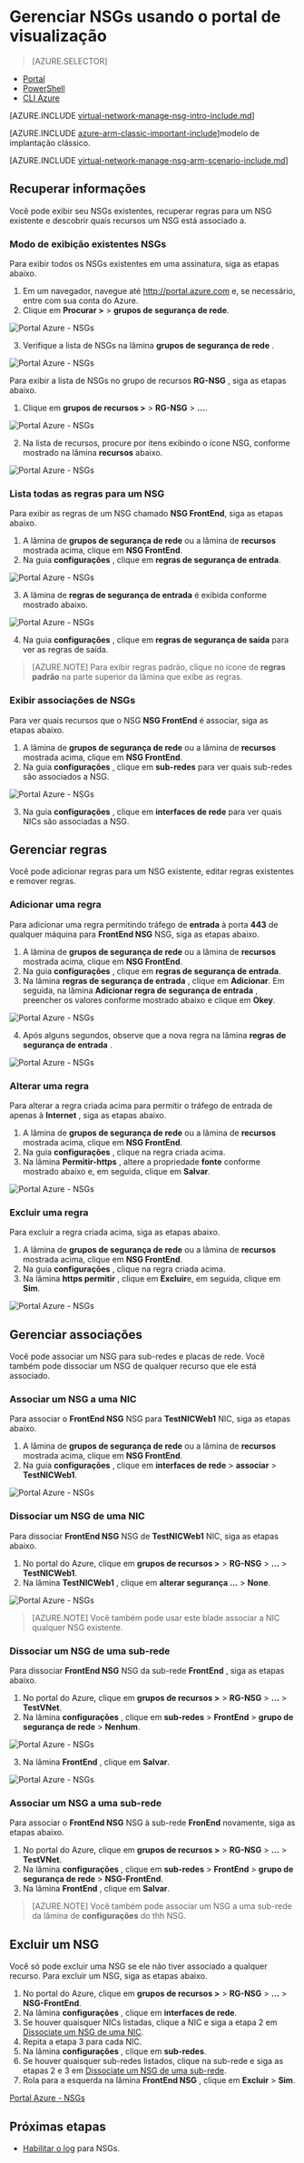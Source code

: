 <properties 
   pageTitle="Gerenciar NSGs usando o portal de visualização no Gerenciador de recursos | Microsoft Azure"
   description="Saiba como gerenciar existente NSGs usando o portal de visualização no Gerenciador de recursos"
   services="virtual-network"
   documentationCenter="na"
   authors="jimdial"
   manager="carmonm"
   editor=""
   tags="azure-resource-manager"
/>
<tags  
   ms.service="virtual-network"
   ms.devlang="na"
   ms.topic="article"
   ms.tgt_pltfrm="na"
   ms.workload="infrastructure-services"
   ms.date="03/14/2016"
   ms.author="jdial" />

# <a name="manage-nsgs-using-the-preview-portal"></a>Gerenciar NSGs usando o portal de visualização

> [AZURE.SELECTOR]
- [Portal](virtual-network-manage-nsg-arm-portal.md)
- [PowerShell](virtual-network-manage-nsg-arm-ps.md)
- [CLI Azure](virtual-network-manage-nsg-arm-cli.md)

[AZURE.INCLUDE [virtual-network-manage-nsg-intro-include.md](../../includes/virtual-network-manage-nsg-intro-include.md)]

[AZURE.INCLUDE [azure-arm-classic-important-include](../../includes/learn-about-deployment-models-rm-include.md)]modelo de implantação clássico.

[AZURE.INCLUDE [virtual-network-manage-nsg-arm-scenario-include.md](../../includes/virtual-network-manage-nsg-arm-scenario-include.md)]

## <a name="retrieve-information"></a>Recuperar informações

Você pode exibir seu NSGs existentes, recuperar regras para um NSG existente e descobrir quais recursos um NSG está associado a.

### <a name="view-existing-nsgs"></a>Modo de exibição existentes NSGs
Para exibir todos os NSGs existentes em uma assinatura, siga as etapas abaixo.

1. Em um navegador, navegue até http://portal.azure.com e, se necessário, entre com sua conta do Azure.
2. Clique em **Procurar >** > **grupos de segurança de rede**.

![Portal Azure - NSGs](./media/virtual-network-manage-nsg-arm-portal/figure1.png)

3. Verifique a lista de NSGs na lâmina **grupos de segurança de rede** .

![Portal Azure - NSGs](./media/virtual-network-manage-nsg-arm-portal/figure2.png)

Para exibir a lista de NSGs no grupo de recursos **RG-NSG** , siga as etapas abaixo. 

1. Clique em **grupos de recursos >** > **RG-NSG** > **…**.

![Portal Azure - NSGs](./media/virtual-network-manage-nsg-arm-portal/figure3.png)

2. Na lista de recursos, procure por itens exibindo o ícone NSG, conforme mostrado na lâmina **recursos** abaixo.

![Portal Azure - NSGs](./media/virtual-network-manage-nsg-arm-portal/figure4.png)
         
### <a name="list-all-rules-for-an-nsg"></a>Lista todas as regras para um NSG

Para exibir as regras de um NSG chamado **NSG FrontEnd**, siga as etapas abaixo. 

1. A lâmina de **grupos de segurança de rede** ou a lâmina de **recursos** mostrada acima, clique em **NSG FrontEnd**.
2. Na guia **configurações** , clique em **regras de segurança de entrada**.

![Portal Azure - NSGs](./media/virtual-network-manage-nsg-arm-portal/figure5.png)

3. A lâmina de **regras de segurança de entrada** é exibida conforme mostrado abaixo.

![Portal Azure - NSGs](./media/virtual-network-manage-nsg-arm-portal/figure6.png)

4. Na guia **configurações** , clique em **regras de segurança de saída** para ver as regras de saída.

>[AZURE.NOTE] Para exibir regras padrão, clique no ícone de **regras padrão** na parte superior da lâmina que exibe as regras.

### <a name="view-nsgs-associations"></a>Exibir associações de NSGs

Para ver quais recursos que o NSG **NSG FrontEnd** é associar, siga as etapas abaixo.

1. A lâmina de **grupos de segurança de rede** ou a lâmina de **recursos** mostrada acima, clique em **NSG FrontEnd**.
2. Na guia **configurações** , clique em **sub-redes** para ver quais sub-redes são associados a NSG.

![Portal Azure - NSGs](./media/virtual-network-manage-nsg-arm-portal/figure7.png)

3. Na guia **configurações** , clique em **interfaces de rede** para ver quais NICs são associadas a NSG.

## <a name="manage-rules"></a>Gerenciar regras

Você pode adicionar regras para um NSG existente, editar regras existentes e remover regras.

### <a name="add-a-rule"></a>Adicionar uma regra

Para adicionar uma regra permitindo tráfego de **entrada** à porta **443** de qualquer máquina para **FrontEnd NSG** NSG, siga as etapas abaixo.

1. A lâmina de **grupos de segurança de rede** ou a lâmina de **recursos** mostrada acima, clique em **NSG FrontEnd**.
2. Na guia **configurações** , clique em **regras de segurança de entrada**.
3. Na lâmina **regras de segurança de entrada** , clique em **Adicionar**. Em seguida, na lâmina **Adicionar regra de segurança de entrada** , preencher os valores conforme mostrado abaixo e clique em **Okey**.

![Portal Azure - NSGs](./media/virtual-network-manage-nsg-arm-portal/figure8.png)

4. Após alguns segundos, observe que a nova regra na lâmina **regras de segurança de entrada** .

![Portal Azure - NSGs](./media/virtual-network-manage-nsg-arm-portal/figure9.png)

### <a name="change-a-rule"></a>Alterar uma regra

Para alterar a regra criada acima para permitir o tráfego de entrada de apenas à **Internet** , siga as etapas abaixo.

1. A lâmina de **grupos de segurança de rede** ou a lâmina de **recursos** mostrada acima, clique em **NSG FrontEnd**.
2. Na guia **configurações** , clique na regra criada acima.
3. Na lâmina **Permitir-https** , altere a propriedade **fonte** conforme mostrado abaixo e, em seguida, clique em **Salvar**.

![Portal Azure - NSGs](./media/virtual-network-manage-nsg-arm-portal/figure10.png)

### <a name="delete-a-rule"></a>Excluir uma regra

Para excluir a regra criada acima, siga as etapas abaixo.

1. A lâmina de **grupos de segurança de rede** ou a lâmina de **recursos** mostrada acima, clique em **NSG FrontEnd**.
2. Na guia **configurações** , clique na regra criada acima.
3. Na lâmina **https permitir** , clique em **Excluir**e, em seguida, clique em **Sim**.

![Portal Azure - NSGs](./media/virtual-network-manage-nsg-arm-portal/figure11.png)

## <a name="manage-associations"></a>Gerenciar associações

Você pode associar um NSG para sub-redes e placas de rede. Você também pode dissociar um NSG de qualquer recurso que ele está associado.

### <a name="associate-an-nsg-to-a-nic"></a>Associar um NSG a uma NIC

Para associar o **FrontEnd NSG** NSG para **TestNICWeb1** NIC, siga as etapas abaixo.

1. A lâmina de **grupos de segurança de rede** ou a lâmina de **recursos** mostrada acima, clique em **NSG FrontEnd**.
2. Na guia **configurações** , clique em **interfaces de rede** > **associar** > **TestNICWeb1**.

![Portal Azure - NSGs](./media/virtual-network-manage-nsg-arm-portal/figure12.png)

### <a name="dissociate-an-nsg-from-a-nic"></a>Dissociar um NSG de uma NIC

Para dissociar **FrontEnd NSG** NSG de **TestNICWeb1** NIC, siga as etapas abaixo.

1. No portal do Azure, clique em **grupos de recursos >** > **RG-NSG** > **…**  >  **TestNICWeb1**.
2. Na lâmina **TestNICWeb1** , clique em **alterar segurança …**  > **None**.

![Portal Azure - NSGs](./media/virtual-network-manage-nsg-arm-portal/figure13.png)

>[AZURE.NOTE] Você também pode usar este blade associar a NIC qualquer NSG existente.

### <a name="dissociate-an-nsg-from-a-subnet"></a>Dissociar um NSG de uma sub-rede

Para dissociar **FrontEnd NSG** NSG da sub-rede **FrontEnd** , siga as etapas abaixo.

1. No portal do Azure, clique em **grupos de recursos >** > **RG-NSG** > **…**  >  **TestVNet**.
2. Na lâmina **configurações** , clique em **sub-redes** > **FrontEnd** > **grupo de segurança de rede** > **Nenhum**.

![Portal Azure - NSGs](./media/virtual-network-manage-nsg-arm-portal/figure14.png)

3. Na lâmina **FrontEnd** , clique em **Salvar**.

![Portal Azure - NSGs](./media/virtual-network-manage-nsg-arm-portal/figure15.png)

### <a name="associate-an-nsg-to-a-subnet"></a>Associar um NSG a uma sub-rede

Para associar o **FrontEnd NSG** NSG à sub-rede **FronEnd** novamente, siga as etapas abaixo.

1. No portal do Azure, clique em **grupos de recursos >** > **RG-NSG** > **…**  >  **TestVNet**.
2. Na lâmina **configurações** , clique em **sub-redes** > **FrontEnd** > **grupo de segurança de rede** > **NSG-FrontEnd**.
3. Na lâmina **FrontEnd** , clique em **Salvar**.

>[AZURE.NOTE] Você também pode associar um NSG a uma sub-rede da lâmina de **configurações** do thh NSG.

## <a name="delete-an-nsg"></a>Excluir um NSG

Você só pode excluir uma NSG se ele não tiver associado a qualquer recurso. Para excluir um NSG, siga as etapas abaixo.

1. No portal do Azure, clique em **grupos de recursos >** > **RG-NSG** > **…**  >  **NSG-FrontEnd**.
2. Na lâmina **configurações** , clique em **interfaces de rede**.
3. Se houver quaisquer NICs listadas, clique a NIC e siga a etapa 2 em [Dissociate um NSG de uma NIC](#Dissociate-an-NSG-from-a-NIC).
4. Repita a etapa 3 para cada NIC.
5. Na lâmina **configurações** , clique em **sub-redes**.
6. Se houver quaisquer sub-redes listados, clique na sub-rede e siga as etapas 2 e 3 em [Dissociate um NSG de uma sub-rede](#Dissociate-an-NSG-from-a-subnet).
7. Rola para a esquerda na lâmina **FrontEnd NSG** , clique em **Excluir** > **Sim**.

[Portal Azure - NSGs](./media/virtual-network-manage-nsg-arm-portal/figure16.png)

## <a name="next-steps"></a>Próximas etapas

- [Habilitar o log](virtual-network-nsg-manage-log.md) para NSGs.
